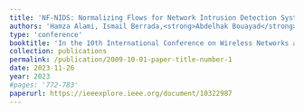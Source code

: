 ```yaml
---
title: 'NF-NIDS: Normalizing Flows for Network Intrusion Detection Systems'
authors: 'Hamza Alami, Ismail Berrada,<strong>Abdelhak Bouayad</strong>, Meryem Janati Idrissi'
type: 'conference'
booktitle: 'In the 10th International Conference on Wireless Networks and Mobile Communications (<strong>WINCOM</strong>)'
collection: publications
permalink: /publication/2009-10-01-paper-title-number-1
date: 2023-11-26
year: 2023
#pages: '772-783'
paperurl: https://ieeexplore.ieee.org/document/10322987
---
```





